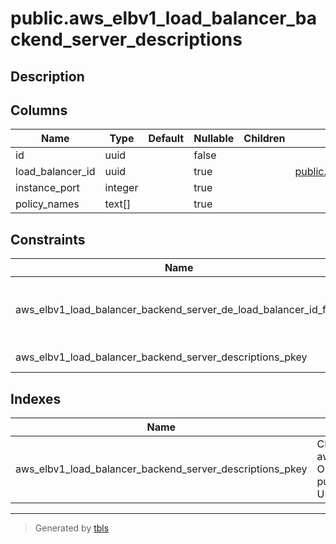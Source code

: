 # public.aws_elbv1_load_balancer_backend_server_descriptions

## Description

## Columns

| Name | Type | Default | Nullable | Children | Parents | Comment |
| ---- | ---- | ------- | -------- | -------- | ------- | ------- |
| id | uuid |  | false |  |  |  |
| load_balancer_id | uuid |  | true |  | [public.aws_elbv1_load_balancers](public.aws_elbv1_load_balancers.md) |  |
| instance_port | integer |  | true |  |  |  |
| policy_names | text[] |  | true |  |  |  |

## Constraints

| Name | Type | Definition |
| ---- | ---- | ---------- |
| aws_elbv1_load_balancer_backend_server_de_load_balancer_id_fkey | FOREIGN KEY | FOREIGN KEY (load_balancer_id) REFERENCES aws_elbv1_load_balancers(id) ON DELETE CASCADE |
| aws_elbv1_load_balancer_backend_server_descriptions_pkey | PRIMARY KEY | PRIMARY KEY (id) |

## Indexes

| Name | Definition |
| ---- | ---------- |
| aws_elbv1_load_balancer_backend_server_descriptions_pkey | CREATE UNIQUE INDEX aws_elbv1_load_balancer_backend_server_descriptions_pkey ON public.aws_elbv1_load_balancer_backend_server_descriptions USING btree (id) |

---

> Generated by [tbls](https://github.com/k1LoW/tbls)
